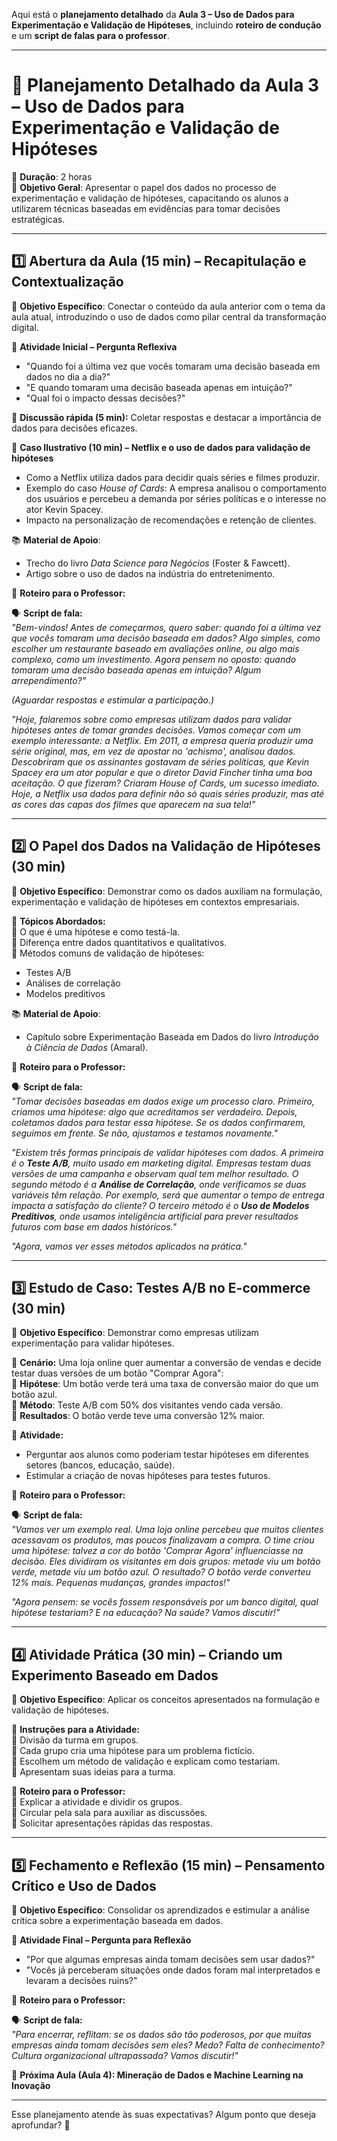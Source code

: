 Aqui está o **planejamento detalhado** da **Aula 3 – Uso de Dados para Experimentação e Validação de Hipóteses**, incluindo **roteiro de condução** e um **script de falas para o professor**.

---

# **📌 Planejamento Detalhado da Aula 3 – Uso de Dados para Experimentação e Validação de Hipóteses**

📅 **Duração**: 2 horas  
🎯 **Objetivo Geral**: Apresentar o papel dos dados no processo de experimentação e validação de hipóteses, capacitando os alunos a utilizarem técnicas baseadas em evidências para tomar decisões estratégicas.

---

## **1️⃣ Abertura da Aula (15 min) – Recapitulação e Contextualização**

🎯 **Objetivo Específico**: Conectar o conteúdo da aula anterior com o tema da aula atual, introduzindo o uso de dados como pilar central da transformação digital.

📌 **Atividade Inicial – Pergunta Reflexiva**

- "Quando foi a última vez que vocês tomaram uma decisão baseada em dados no dia a dia?"
- "E quando tomaram uma decisão baseada apenas em intuição?"
- "Qual foi o impacto dessas decisões?"

📌 **Discussão rápida (5 min):** Coletar respostas e destacar a importância de dados para decisões eficazes.

📌 **Caso Ilustrativo (10 min) – Netflix e o uso de dados para validação de hipóteses**

- Como a Netflix utiliza dados para decidir quais séries e filmes produzir.
- Exemplo do caso _House of Cards_: A empresa analisou o comportamento dos usuários e percebeu a demanda por séries políticas e o interesse no ator Kevin Spacey.
- Impacto na personalização de recomendações e retenção de clientes.

📚 **Material de Apoio**:

- Trecho do livro _Data Science para Negócios_ (Foster & Fawcett).
- Artigo sobre o uso de dados na indústria do entretenimento.

📌 **Roteiro para o Professor:**

🗣 **Script de fala:**  
_"Bem-vindos! Antes de começarmos, quero saber: quando foi a última vez que vocês tomaram uma decisão baseada em dados? Algo simples, como escolher um restaurante baseado em avaliações online, ou algo mais complexo, como um investimento. Agora pensem no oposto: quando tomaram uma decisão baseada apenas em intuição? Algum arrependimento?"_

_(Aguardar respostas e estimular a participação.)_

*"Hoje, falaremos sobre como empresas utilizam dados para validar hipóteses antes de tomar grandes decisões. Vamos começar com um exemplo interessante: a Netflix. Em 2011, a empresa queria produzir uma série original, mas, em vez de apostar no 'achismo', analisou dados. Descobriram que os assinantes gostavam de séries políticas, que Kevin Spacey era um ator popular e que o diretor David Fincher tinha uma boa aceitação. O que fizeram? Criaram *House of Cards*, um sucesso imediato. Hoje, a Netflix usa dados para definir não só quais séries produzir, mas até as cores das capas dos filmes que aparecem na sua tela!"*

---

## **2️⃣ O Papel dos Dados na Validação de Hipóteses (30 min)**

🎯 **Objetivo Específico**: Demonstrar como os dados auxiliam na formulação, experimentação e validação de hipóteses em contextos empresariais.

📌 **Tópicos Abordados:**  
🔹 O que é uma hipótese e como testá-la.  
🔹 Diferença entre dados quantitativos e qualitativos.  
🔹 Métodos comuns de validação de hipóteses:

- Testes A/B
- Análises de correlação
- Modelos preditivos

📚 **Material de Apoio**:

- Capítulo sobre Experimentação Baseada em Dados do livro _Introdução à Ciência de Dados_ (Amaral).

📌 **Roteiro para o Professor:**

🗣 **Script de fala:**  
_"Tomar decisões baseadas em dados exige um processo claro. Primeiro, criamos uma hipótese: algo que acreditamos ser verdadeiro. Depois, coletamos dados para testar essa hipótese. Se os dados confirmarem, seguimos em frente. Se não, ajustamos e testamos novamente."_

_"Existem três formas principais de validar hipóteses com dados. A primeira é o **Teste A/B**, muito usado em marketing digital. Empresas testam duas versões de uma campanha e observam qual tem melhor resultado. O segundo método é a **Análise de Correlação**, onde verificamos se duas variáveis têm relação. Por exemplo, será que aumentar o tempo de entrega impacta a satisfação do cliente? O terceiro método é o **Uso de Modelos Preditivos**, onde usamos inteligência artificial para prever resultados futuros com base em dados históricos."_

_"Agora, vamos ver esses métodos aplicados na prática."_

---

## **3️⃣ Estudo de Caso: Testes A/B no E-commerce (30 min)**

🎯 **Objetivo Específico**: Demonstrar como empresas utilizam experimentação para validar hipóteses.

📌 **Cenário:** Uma loja online quer aumentar a conversão de vendas e decide testar duas versões de um botão "Comprar Agora":  
🔹 **Hipótese**: Um botão verde terá uma taxa de conversão maior do que um botão azul.  
🔹 **Método**: Teste A/B com 50% dos visitantes vendo cada versão.  
🔹 **Resultados**: O botão verde teve uma conversão 12% maior.

📌 **Atividade:**

- Perguntar aos alunos como poderiam testar hipóteses em diferentes setores (bancos, educação, saúde).
- Estimular a criação de novas hipóteses para testes futuros.

📌 **Roteiro para o Professor:**

🗣 **Script de fala:**  
_"Vamos ver um exemplo real. Uma loja online percebeu que muitos clientes acessavam os produtos, mas poucos finalizavam a compra. O time criou uma hipótese: talvez a cor do botão 'Comprar Agora' influenciasse na decisão. Eles dividiram os visitantes em dois grupos: metade viu um botão verde, metade viu um botão azul. O resultado? O botão verde converteu 12% mais. Pequenas mudanças, grandes impactos!"_

_"Agora pensem: se vocês fossem responsáveis por um banco digital, qual hipótese testariam? E na educação? Na saúde? Vamos discutir!"_

---

## **4️⃣ Atividade Prática (30 min) – Criando um Experimento Baseado em Dados**

🎯 **Objetivo Específico**: Aplicar os conceitos apresentados na formulação e validação de hipóteses.

📌 **Instruções para a Atividade:**  
🔹 Divisão da turma em grupos.  
🔹 Cada grupo cria uma hipótese para um problema fictício.  
🔹 Escolhem um método de validação e explicam como testariam.  
🔹 Apresentam suas ideias para a turma.

📌 **Roteiro para o Professor:**  
🔹 Explicar a atividade e dividir os grupos.  
🔹 Circular pela sala para auxiliar as discussões.  
🔹 Solicitar apresentações rápidas das respostas.

---

## **5️⃣ Fechamento e Reflexão (15 min) – Pensamento Crítico e Uso de Dados**

🎯 **Objetivo Específico**: Consolidar os aprendizados e estimular a análise crítica sobre a experimentação baseada em dados.

📢 **Atividade Final – Pergunta para Reflexão**

- "Por que algumas empresas ainda tomam decisões sem usar dados?"
- "Vocês já perceberam situações onde dados foram mal interpretados e levaram a decisões ruins?"

📌 **Roteiro para o Professor:**

🗣 **Script de fala:**  
_"Para encerrar, reflitam: se os dados são tão poderosos, por que muitas empresas ainda tomam decisões sem eles? Medo? Falta de conhecimento? Cultura organizacional ultrapassada? Vamos discutir!"_

📢 **Próxima Aula (Aula 4): Mineração de Dados e Machine Learning na Inovação**

---

Esse planejamento atende às suas expectativas? Algum ponto que deseja aprofundar? 🚀

